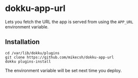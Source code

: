 dokku-app-url
=============

Lets you fetch the URL the app is served from using the `APP_URL` environment variable.

## Installation

```
cd /var/lib/dokku/plugins
git clone https://github.com/mikecsh/dokku-app-url
dokku plugins-install

```

The environment variable will be set next time you deploy.